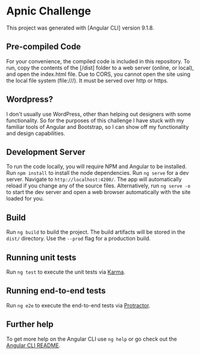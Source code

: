 # Apnic Challenge

This project was generated with [Angular CLI] version 9.1.8.

## Pre-compiled Code

For your convenience, the compiled code is included in this repository.
To run, copy the contents of the [/dist] folder to a web server (online, or local), and open the index.html file.
Due to CORS, you cannot open the site using the local file system (file:///). It must be served over http or https.

## Wordpress?

I don't usually use WordPress, other than helping out designers with some functionality. So for the purposes of this challenge I have stuck with my familiar tools of Angular and Bootstrap, so I can show off my functionality and design capabilities.

## Development Server

To run the code locally, you will require NPM and Angular to be installed. Run `npm install` to install the node dependencies.
Run `ng serve` for a dev server. Navigate to `http://localhost:4200/`. The app will automatically reload if you change any of the source files.
Alternatively, run `ng serve -o` to start the dev server and open a web browser automatically with the site loaded for you.

## Build

Run `ng build` to build the project. The build artifacts will be stored in the `dist/` directory. Use the `--prod` flag for a production build.

## Running unit tests

Run `ng test` to execute the unit tests via [Karma](https://karma-runner.github.io).

## Running end-to-end tests

Run `ng e2e` to execute the end-to-end tests via [Protractor](http://www.protractortest.org/).

## Further help

To get more help on the Angular CLI use `ng help` or go check out the [Angular CLI README](https://github.com/angular/angular-cli/blob/master/README.md).
